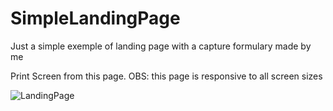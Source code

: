 # SimpleLandingPage
Just a simple exemple of landing page with a capture formulary  made by me

Print Screen from this page.
OBS: this page is responsive to all screen sizes

![LandingPage](https://user-images.githubusercontent.com/81423690/126824071-45071fde-2576-402d-bcf3-1177d0ca446b.png)

